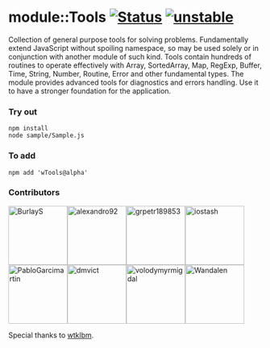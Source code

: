 
# module::Tools  [![Status](https://github.com/Wandalen/wTools/workflows/Publish/badge.svg)](https://github.com/Wandalen/wTools/actions?query=workflow%3APublish) [![unstable](https://img.shields.io/badge/stability-unstable-yellow.svg)](https://github.com/emersion/stability-badges#unstable)

Collection of general purpose tools for solving problems. Fundamentally extend JavaScript without spoiling namespace, so may be used solely or in conjunction with another module of such kind. Tools contain hundreds of routines to operate effectively with Array, SortedArray, Map, RegExp, Buffer, Time, String, Number, Routine, Error and other fundamental types. The module provides advanced tools for diagnostics and errors handling. Use it to have a stronger foundation for the application.


### Try out
```
npm install
node sample/Sample.js
```

### To add

```
npm add 'wTools@alpha'
```

### Contributors

[<img alt="BurlayS" src="https://avatars3.githubusercontent.com/u/12798899?v=4&s=117" width="117">](https://github.com/BurlayS)[<img alt="alexandro92" src="https://avatars2.githubusercontent.com/u/19572821?v=4&s=117" width="117">](https://github.com/alexandro92)[<img alt="grpetr189853" src="https://avatars3.githubusercontent.com/u/23582316?v=4&s=117" width="117">](https://github.com/grpetr189853)[<img alt="iostash" src="https://avatars2.githubusercontent.com/u/2034575?v=4&s=117" width="117">](https://github.com/iostash)[<img alt="PabloGarcimartin" src="https://avatars0.githubusercontent.com/u/39849351?v=4&s=117" width="117">](https://github.com/PabloGarcimartin)[<img alt="dmvict" src="https://avatars2.githubusercontent.com/u/47529590?v=4&s=117" width="117">](https://github.com/dmvict)[<img alt="volodymyrmigdal" src="https://avatars0.githubusercontent.com/u/11973342?v=4&s=117" width="117">](https://github.com/volodymyrmigdal)[<img alt="Wandalen" src="https://avatars1.githubusercontent.com/u/7414255?v=4&s=117" width="117">](https://github.com/Wandalen)

Special thanks to [wtklbm](https://github.com/wtklbm).
